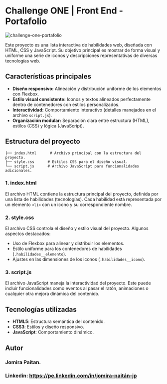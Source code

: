 # Challenge ONE | Front End - Portafolio

![challenge-one-portafolio](https://github.com/user-attachments/assets/4ec86212-7cbc-4510-afb0-b1645b64bc49)

Este proyecto es una lista interactiva de habilidades web, diseñada con HTML, CSS y JavaScript. Su objetivo principal es mostrar de forma visual y uniforme una serie de iconos y descripciones representativas de diversas tecnologías web.

## Características principales
- **Diseño responsivo:** Alineación y distribución uniforme de los elementos con Flexbox.
- **Estilo visual consistente:** Iconos y textos alineados perfectamente dentro de contenedores con estilos personalizados.
- **Interactividad:** Comportamiento interactivo (detalles manejados en el archivo `script.js`).
- **Organización modular:** Separación clara entre estructura (HTML), estilos (CSS) y lógica (JavaScript).

## Estructura del proyecto

```
├── index.html      # Archivo principal con la estructura del proyecto.
├── style.css      # Estilos CSS para el diseño visual.
└── script.js      # Archivo JavaScript para funcionalidades adicionales.
```

### 1. **index.html**
El archivo HTML contiene la estructura principal del proyecto, definida por una lista de habilidades (tecnologías). Cada habilidad está representada por un elemento `<li>` con un icono y su correspondiente nombre.

### 2. **style.css**
El archivo CSS controla el diseño y estilo visual del proyecto. Algunos aspectos destacados:
- Uso de Flexbox para alinear y distribuir los elementos.
- Estilo uniforme para los contenedores de habilidades (`.habilidades__elemento`).
- Ajustes en las dimensiones de los iconos (`.habilidades__icono`).

### 3. **script.js**
El archivo JavaScript maneja la interactividad del proyecto. Este puede incluir funcionalidades como eventos al pasar el ratón, animaciones o cualquier otra mejora dinámica del contenido.

## Tecnologías utilizadas
- **HTML5**: Estructura semántica del contenido.
- **CSS3**: Estilos y diseño responsivo.
- **JavaScript**: Comportamiento dinámico.

## Autor
### Jomira Paitan.
### Linkedin: https://pe.linkedin.com/in/jomira-paitán-jp


